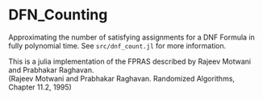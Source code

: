 # DFN_Counting
Approximating the number of satisfying assignments for a DNF Formula in fully polynomial time. See `src/dnf_count.jl` for more information. 

This is a julia implementation of the FPRAS described by Rajeev Motwani and Prabhakar Raghavan.  <br>
(Rajeev Motwani and Prabhakar Raghavan. Randomized Algorithms, Chapter 11.2, 1995)
